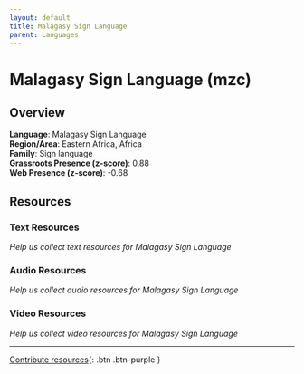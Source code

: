 ```yaml
---
layout: default
title: Malagasy Sign Language
parent: Languages
---
```


# Malagasy Sign Language (mzc)

## Overview

**Language**: Malagasy Sign Language  
**Region/Area**: Eastern Africa, Africa  
**Family**: Sign language  
**Grassroots Presence (z-score)**: 0.88  
**Web Presence (z-score)**: -0.68  

## Resources

### Text Resources
*Help us collect text resources for Malagasy Sign Language*

### Audio Resources
*Help us collect audio resources for Malagasy Sign Language*

### Video Resources
*Help us collect video resources for Malagasy Sign Language*

---

[Contribute resources](https://forms.office.com/e/1SfLJx3u1r){: .btn .btn-purple }
